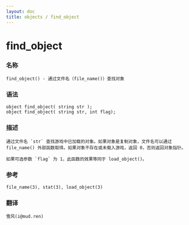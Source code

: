 ```yaml
---
layout: doc
title: objects / find_object
---
```

# find_object

### 名称

    find_object() - 通过文件名（file_name()）查找对象

### 语法

    object find_object( string str );
    object find_object( string str, int flag);

### 描述

    通过文件名 `str` 查找游戏中已加载的对象。如果对象是复制对象，文件名可以通过 file_name() 外部函数取得。如果对象不存在或未载入游戏，返回 0，否则返回对象指针。

    如果可选参数 `flag` 为 1，此函数的效果等同于 load_object()。

### 参考

    file_name(3), stat(3), load_object(3)

### 翻译

    雪风(i@mud.ren)
